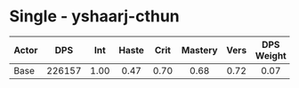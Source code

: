 # Single - yshaarj-cthun
| Actor | DPS | Int | Haste | Crit | Mastery | Vers | DPS Weight |
|---|:---:|:---:|:---:|:---:|:---:|:---:|:---:|
|Base|226157|1.00|0.47|0.70|0.68|0.72|0.07|
